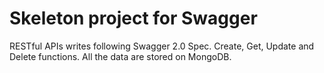 # Skeleton project for Swagger

RESTful APIs writes following Swagger 2.0 Spec.
Create, Get, Update and Delete functions.
All the data are stored on MongoDB. 
